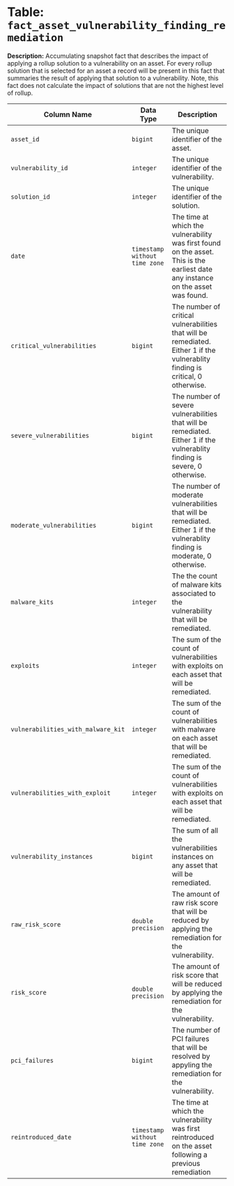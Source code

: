 # Table: `fact_asset_vulnerability_finding_remediation`

**Description:** Accumulating snapshot fact that describes the impact of applying a rollup solution to a vulnerability on an asset. For every rollup solution that is selected for an asset a record will be present in this fact that summaries the result of applying that solution to a vulnerability. Note, this fact does not calculate the impact of solutions that are not the highest level of rollup.


| Column Name | Data Type | Description |
|-------------|-----------|-------------|
| `asset_id` | `bigint` | The unique identifier of the asset. |
| `vulnerability_id` | `integer` | The unique identifier of the vulnerability. |
| `solution_id` | `integer` | The unique identifier of the solution. |
| `date` | `timestamp without time zone` | The time at which the vulnerability was first found on the asset. This is the earliest date any instance on the asset was found. |
| `critical_vulnerabilities` | `bigint` | The number of critical vulnerabilities that will be remediated. Either 1 if the vulnerablity finding is critical, 0 otherwise. |
| `severe_vulnerabilities` | `bigint` |  The number of severe vulnerabilities that will be remediated. Either 1 if the vulnerablity finding is severe, 0 otherwise. |
| `moderate_vulnerabilities` | `bigint` | The number of moderate vulnerabilities that will be remediated. Either 1 if the vulnerablity finding is moderate, 0 otherwise. |
| `malware_kits` | `integer` | The the count of malware kits associated to the vulnerability that will be remediated. |
| `exploits` | `integer` | The sum of the count of vulnerabilities with exploits on each asset that will be remediated. |
| `vulnerabilities_with_malware_kit` | `integer` | The sum of the count of vulnerabilities with malware on each asset that will be remediated. |
| `vulnerabilities_with_exploit` | `integer` | The sum of the count of vulnerabilities with exploits on each asset that will be remediated. |
| `vulnerability_instances` | `bigint` | The sum of all the vulnerabilities instances on any asset that will be remediated. |
| `raw_risk_score` | `double precision` | The amount of raw risk score that will be reduced by applying the remediation for the vulnerability. |
| `risk_score` | `double precision` | The amount of risk score that will be reduced by applying the remediation for the vulnerability. |
| `pci_failures` | `bigint` | The number of PCI failures that will be resolved by appyling the remediation for the vulnerability. |
| `reintroduced_date` | `timestamp without time zone` | The time at which the vulnerability was first reintroduced on the asset following a previous remediation |